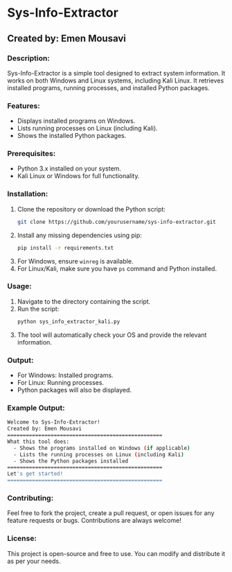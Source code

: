
# Sys-Info-Extractor
## Created by: Emen Mousavi

### Description:
Sys-Info-Extractor is a simple tool designed to extract system information. It works on both Windows and Linux systems, including Kali Linux. It retrieves installed programs, running processes, and installed Python packages.

### Features:
- Displays installed programs on Windows.
- Lists running processes on Linux (including Kali).
- Shows the installed Python packages.

### Prerequisites:
- Python 3.x installed on your system.
- Kali Linux or Windows for full functionality.

### Installation:
1. Clone the repository or download the Python script:
   ```bash
   git clone https://github.com/yourusername/sys-info-extractor.git
   ```
2. Install any missing dependencies using pip:
   ```bash
   pip install -r requirements.txt
   ```
3. For Windows, ensure `winreg` is available.
4. For Linux/Kali, make sure you have `ps` command and Python installed.

### Usage:
1. Navigate to the directory containing the script.
2. Run the script:
   ```bash
   python sys_info_extractor_kali.py
   ```
3. The tool will automatically check your OS and provide the relevant information.

### Output:
- For Windows: Installed programs.
- For Linux: Running processes.
- Python packages will also be displayed.

### Example Output:
```bash
Welcome to Sys-Info-Extractor!
Created by: Emen Mousavi
==================================================
What this tool does:
  - Shows the programs installed on Windows (if applicable)
  - Lists the running processes on Linux (including Kali)
  - Shows the Python packages installed
==================================================
Let's get started!
==================================================
```

### Contributing:
Feel free to fork the project, create a pull request, or open issues for any feature requests or bugs. Contributions are always welcome!

### License:
This project is open-source and free to use. You can modify and distribute it as per your needs.
